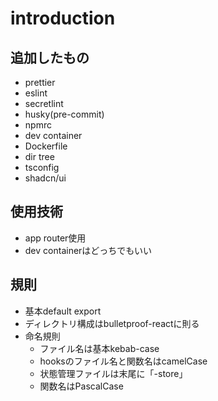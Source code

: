 # introduction

## 追加したもの

- prettier
- eslint
- secretlint
- husky(pre-commit)
- npmrc
- dev container
- Dockerfile
- dir tree
- tsconfig
- shadcn/ui

## 使用技術

- app router使用
- dev containerはどっちでもいい

## 規則

- 基本default export
- ディレクトリ構成はbulletproof-reactに則る
- 命名規則
  - ファイル名は基本kebab-case
  - hooksのファイル名と関数名はcamelCase
  - 状態管理ファイルは末尾に「-store」
  - 関数名はPascalCase
